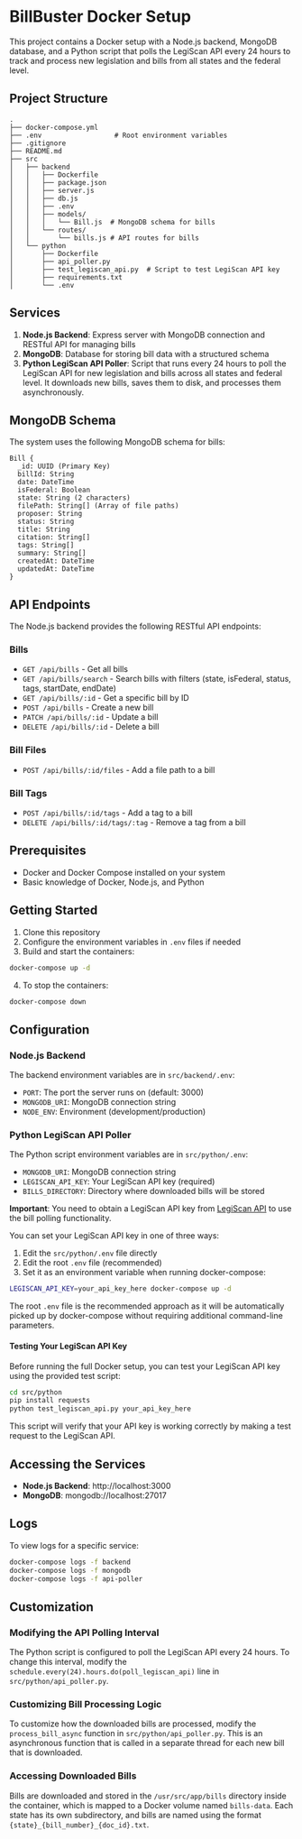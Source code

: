 # BillBuster Docker Setup

This project contains a Docker setup with a Node.js backend, MongoDB database, and a Python script that polls the LegiScan API every 24 hours to track and process new legislation and bills from all states and the federal level.

## Project Structure

```
.
├── docker-compose.yml
├── .env                  # Root environment variables
├── .gitignore
├── README.md
├── src
│   ├── backend
│   │   ├── Dockerfile
│   │   ├── package.json
│   │   ├── server.js
│   │   ├── db.js
│   │   ├── .env
│   │   ├── models/
│   │   │   └── Bill.js  # MongoDB schema for bills
│   │   └── routes/
│   │       └── bills.js # API routes for bills
│   └── python
│       ├── Dockerfile
│       ├── api_poller.py
│       ├── test_legiscan_api.py  # Script to test LegiScan API key
│       ├── requirements.txt
│       └── .env
```

## Services

1. **Node.js Backend**: Express server with MongoDB connection and RESTful API for managing bills
2. **MongoDB**: Database for storing bill data with a structured schema
3. **Python LegiScan API Poller**: Script that runs every 24 hours to poll the LegiScan API for new legislation and bills across all states and federal level. It downloads new bills, saves them to disk, and processes them asynchronously.

## MongoDB Schema

The system uses the following MongoDB schema for bills:

```
Bill {
  _id: UUID (Primary Key)
  billId: String
  date: DateTime
  isFederal: Boolean
  state: String (2 characters)
  filePath: String[] (Array of file paths)
  proposer: String
  status: String
  title: String
  citation: String[]
  tags: String[]
  summary: String[]
  createdAt: DateTime
  updatedAt: DateTime
}
```

## API Endpoints

The Node.js backend provides the following RESTful API endpoints:

### Bills

- `GET /api/bills` - Get all bills
- `GET /api/bills/search` - Search bills with filters (state, isFederal, status, tags, startDate, endDate)
- `GET /api/bills/:id` - Get a specific bill by ID
- `POST /api/bills` - Create a new bill
- `PATCH /api/bills/:id` - Update a bill
- `DELETE /api/bills/:id` - Delete a bill

### Bill Files

- `POST /api/bills/:id/files` - Add a file path to a bill

### Bill Tags

- `POST /api/bills/:id/tags` - Add a tag to a bill
- `DELETE /api/bills/:id/tags/:tag` - Remove a tag from a bill

## Prerequisites

- Docker and Docker Compose installed on your system
- Basic knowledge of Docker, Node.js, and Python

## Getting Started

1. Clone this repository
2. Configure the environment variables in `.env` files if needed
3. Build and start the containers:

```bash
docker-compose up -d
```

4. To stop the containers:

```bash
docker-compose down
```

## Configuration

### Node.js Backend

The backend environment variables are in `src/backend/.env`:

- `PORT`: The port the server runs on (default: 3000)
- `MONGODB_URI`: MongoDB connection string
- `NODE_ENV`: Environment (development/production)

### Python LegiScan API Poller

The Python script environment variables are in `src/python/.env`:

- `MONGODB_URI`: MongoDB connection string
- `LEGISCAN_API_KEY`: Your LegiScan API key (required)
- `BILLS_DIRECTORY`: Directory where downloaded bills will be stored

**Important**: You need to obtain a LegiScan API key from [LegiScan API](https://legiscan.com/legiscan) to use the bill polling functionality.

You can set your LegiScan API key in one of three ways:
1. Edit the `src/python/.env` file directly
2. Edit the root `.env` file (recommended)
3. Set it as an environment variable when running docker-compose:

```bash
LEGISCAN_API_KEY=your_api_key_here docker-compose up -d
```

The root `.env` file is the recommended approach as it will be automatically picked up by docker-compose without requiring additional command-line parameters.

#### Testing Your LegiScan API Key

Before running the full Docker setup, you can test your LegiScan API key using the provided test script:

```bash
cd src/python
pip install requests
python test_legiscan_api.py your_api_key_here
```

This script will verify that your API key is working correctly by making a test request to the LegiScan API.

## Accessing the Services

- **Node.js Backend**: http://localhost:3000
- **MongoDB**: mongodb://localhost:27017

## Logs

To view logs for a specific service:

```bash
docker-compose logs -f backend
docker-compose logs -f mongodb
docker-compose logs -f api-poller
```

## Customization

### Modifying the API Polling Interval

The Python script is configured to poll the LegiScan API every 24 hours. To change this interval, modify the `schedule.every(24).hours.do(poll_legiscan_api)` line in `src/python/api_poller.py`.

### Customizing Bill Processing Logic

To customize how the downloaded bills are processed, modify the `process_bill_async` function in `src/python/api_poller.py`. This is an asynchronous function that is called in a separate thread for each new bill that is downloaded.

### Accessing Downloaded Bills

Bills are downloaded and stored in the `/usr/src/app/bills` directory inside the container, which is mapped to a Docker volume named `bills-data`. Each state has its own subdirectory, and bills are named using the format `{state}_{bill_number}_{doc_id}.txt`.
